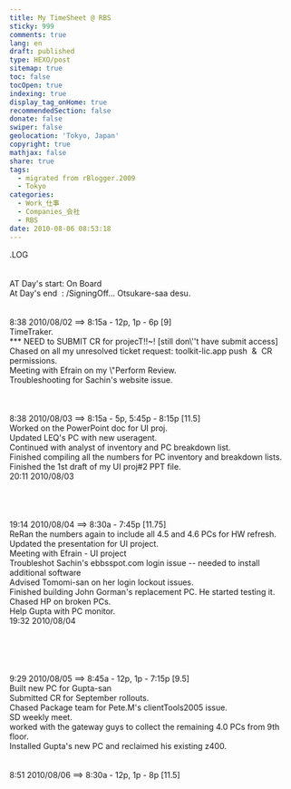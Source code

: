```yaml
---
title: My TimeSheet @ RBS
sticky: 999
comments: true
lang: en
draft: published
type: HEXO/post
sitemap: true
toc: false
tocOpen: true
indexing: true
display_tag_onHome: true
recommendedSection: false
donate: false
swiper: false
geolocation: 'Tokyo, Japan'
copyright: true
mathjax: false
share: true
tags:
  - migrated from rBlogger.2009
  - Tokyo
categories:
  - Work_仕事
  - Companies_会社
  - RBS
date: 2010-08-06 08:53:18
---
```



.LOG<br><br><br>AT Day's start: On Board<br>At Day's end&nbsp; : /SigningOff... Otsukare-saa desu.<br><br><br>8:38 2010/08/02 ==&gt; 8:15a - 12p, 1p - 6p [9]<br>TimeTraker.<br>*** NEED to SUBMIT CR for projecT!!~! [still don\\''t have submit access]<br>Chased on all my unresolved ticket request: toolkit-lic.app push&nbsp; &amp;&nbsp; CR permissions.<br>Meeting with Efrain on my \\"Perform Review.<br>Troubleshooting for Sachin's website issue.<br><br><br><br>8:38 2010/08/03 ==&gt; 8:15a - 5p, 5:45p - 8:15p [11.5]<br>Worked on the PowerPoint doc for UI proj.<br>Updated LEQ's PC with new useragent.<br>Continued with analyst of inventory and PC breakdown list.<br>Finished compiling all the numbers for PC inventory and breakdown lists.<br>Finished the 1st draft of my UI proj#2 PPT file.<br>20:11 2010/08/03<br><br><br><br><br>19:14 2010/08/04 ==&gt; 8:30a - 7:45p [11.75]<br>ReRan the numbers again to include all 4.5 and 4.6 PCs for HW refresh.<br>Updated the presentation for UI project.<br>Meeting with Efrain - UI project<br>Troubleshot Sachin's ebbsspot.com login issue -- needed to install additional software<br>Advised Tomomi-san on her login lockout issues.<br>Finished building John Gorman's replacement PC. He started testing it.<br>Chased HP on broken PCs.<br>Help Gupta with PC monitor.<br>19:32 2010/08/04<br><br><br><br><br><br>9:29 2010/08/05 ==&gt; 8:45a - 12p, 1p - 7:15p [9.5]<br>Built new PC for Gupta-san<br>Submitted CR for September rollouts.<br>Chased Package team for Pete.M's clientTools2005 issue.<br>SD weekly meet.<br>worked with the gateway guys to collect the remaining 4.0 PCs from 9th floor.<br>Installed Gupta's new PC and reclaimed his existing z400.<br><br><br>8:51 2010/08/06 ==&gt; 8:30a - 12p, 1p - 8p [11.5]